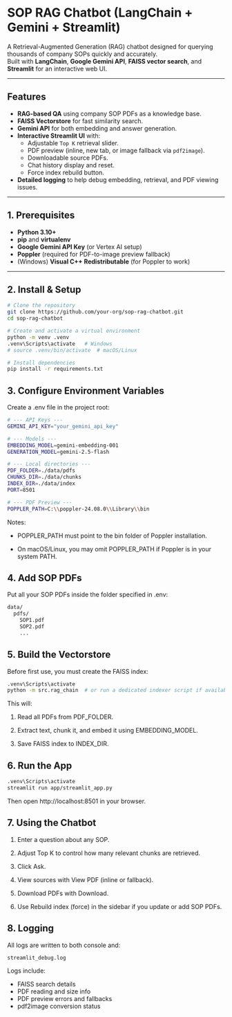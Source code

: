 # SOP RAG Chatbot (LangChain + Gemini + Streamlit)

A Retrieval-Augmented Generation (RAG) chatbot designed for querying thousands of company SOPs quickly and accurately.  
Built with **LangChain**, **Google Gemini API**, **FAISS vector search**, and **Streamlit** for an interactive web UI.

---

## Features

- **RAG-based QA** using company SOP PDFs as a knowledge base.
- **FAISS Vectorstore** for fast similarity search.
- **Gemini API** for both embedding and answer generation.
- **Interactive Streamlit UI** with:
  - Adjustable `Top K` retrieval slider.
  - PDF preview (inline, new tab, or image fallback via `pdf2image`).
  - Downloadable source PDFs.
  - Chat history display and reset.
  - Force index rebuild button.
- **Detailed logging** to help debug embedding, retrieval, and PDF viewing issues.

---

## 1. Prerequisites

- **Python 3.10+**
- **pip** and **virtualenv**
- **Google Gemini API Key** (or Vertex AI setup)
- **Poppler** (required for PDF-to-image preview fallback)
- (Windows) **Visual C++ Redistributable** (for Poppler to work)

---

## 2. Install & Setup

```bash
# Clone the repository
git clone https://github.com/your-org/sop-rag-chatbot.git
cd sop-rag-chatbot

# Create and activate a virtual environment
python -m venv .venv
.venv\Scripts\activate   # Windows
# source .venv/bin/activate  # macOS/Linux

# Install dependencies
pip install -r requirements.txt
```

## 3. Configure Environment Variables
Create a .env file in the project root:

```bash
# --- API Keys ---
GEMINI_API_KEY="your_gemini_api_key"

# --- Models ---
EMBEDDING_MODEL=gemini-embedding-001
GENERATION_MODEL=gemini-2.5-flash

# --- Local directories ---
PDF_FOLDER=./data/pdfs
CHUNKS_DIR=./data/chunks
INDEX_DIR=./data/index
PORT=8501

# --- PDF Preview ---
POPPLER_PATH=C:\\poppler-24.08.0\\Library\\bin
```

Notes:
* POPPLER_PATH must point to the bin folder of Poppler installation.

* On macOS/Linux, you may omit POPPLER_PATH if Poppler is in your system PATH.

## 4. Add SOP PDFs
Put all your SOP PDFs inside the folder specified in .env:

```bash
data/
  pdfs/
    SOP1.pdf
    SOP2.pdf
    ...
```

## 5. Build the Vectorstore
Before first use, you must create the FAISS index:

```bash
.venv\Scripts\activate
python -m src.rag_chain  # or run a dedicated indexer script if available
```

This will:
1. Read all PDFs from PDF_FOLDER.

2. Extract text, chunk it, and embed it using EMBEDDING_MODEL.

3. Save FAISS index to INDEX_DIR.

## 6. Run the App
```bash
.venv\Scripts\activate
streamlit run app/streamlit_app.py
```
Then open http://localhost:8501 in your browser.


## 7. Using the Chatbot
1. Enter a question about any SOP.

2. Adjust Top K to control how many relevant chunks are retrieved.

3. Click Ask.

4. View sources with View PDF (inline or fallback).

5. Download PDFs with Download.

6. Use Rebuild index (force) in the sidebar if you update or add SOP PDFs.


## 8. Logging
All logs are written to both console and:

```bash
streamlit_debug.log
```
Logs include:
* FAISS search details
* PDF reading and size info
* PDF preview errors and fallbacks
* pdf2image conversion status

